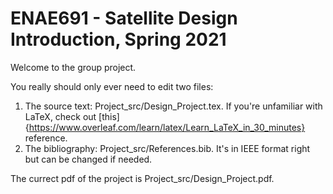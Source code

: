 # ENAE691 - Satellite Design Introduction, Spring 2021
Welcome to the group project.

You really should only ever need to edit two files:
1. The source text: Project_src/Design_Project.tex. If you're unfamiliar with LaTeX, check out [this]{https://www.overleaf.com/learn/latex/Learn_LaTeX_in_30_minutes} reference.
2. The bibliography: Project_src/References.bib. It's in IEEE format right but can be changed if needed.

The currect pdf of the project is Project_src/Design_Project.pdf.
